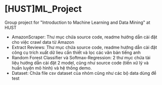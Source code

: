 # [HUST]ML_Project
Group project for "Introduction to Machine Learning and Data Mining" at HUST

- AmazonScraper: Thư mục chứa source code, readme hướng dẫn cài đặt cho việc crawl data từ Amazon
- Extract Reviews: Thư mục chứa source code, readme hướng dẫn cài đặt công cụ trích xuất dữ lieu cần thiết và lọc các văn bản tiếng anh
- Random Forest Classifier và Softmax-Regression: 2 thư mục chứa tài liệu hướng dẫn cài đặt 2 model, cũng như source code (tiền xử lý và huấn luyện mô hình) và hệ thống demo.
- Dataset: Chứa file csv dataset của nhóm cũng như các bộ data dùng để test